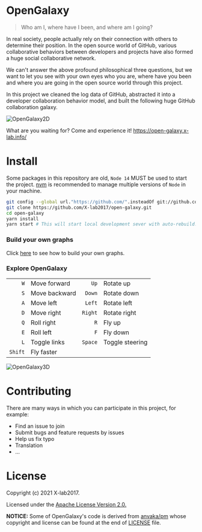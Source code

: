 # OpenGalaxy

> Who am I, where have I been, and where am I going?

In real society, people actually rely on their connection with others to determine their position. In the open source world of GitHub, various collaborative behaviors between developers and projects have also formed a huge social collaborative network.

We can't answer the above profound philosophical three questions, but we want to let you see with your own eyes who you are, where have you been and where you are going in the open source world through this project.

In this project we cleaned the log data of GitHub, abstracted it into a developer collaboration behavior model, and built the following huge GitHub collaboration galaxy.

![OpenGalaxy2D](https://user-images.githubusercontent.com/32434520/220116878-31df8448-5127-4c33-a82e-b8c840e132ba.jpg)


What are you waiting for? Come and experience it! https://open-galaxy.x-lab.info/

# Install

Some packages in this repository are old, `Node 14` MUST be used to start the project. [nvm](https://github.com/nvm-sh/nvm) is recommended to manage multiple versions of `Node` in your machine.

```bash
git config --global url."https://github.com/".insteadOf git://github.com/ # one package uses a no longer supported url, this is a fix
git clone https://github.com/X-lab2017/open-galaxy.git
cd open-galaxy
yarn install
yarn start # This will start local development sever with auto-rebuild.
```

### Build your own graphs

Click [here](https://github.com/anvaka/pm#your-own-graphs) to see how to build your own graphs.

### Explore OpenGalaxy

|    |    |    |   |
|---:|:---|---:|---|
| `W`  | Move forward  | `Up` |Rotate up|
| `S`  | Move backward  | `Down`  |Rotate down |
| `A`  | Move left  |`Left`|Rotate left|
| `D`  | Move right  |`Right` | Rotate right|
| `Q`  | Roll right  |`R` | Fly up|
| `E`  | Roll left  |`F` | Fly down|
| `L`  | Toggle links  | `Space` | Toggle steering |
| `Shift`  | Fly faster  |  |  |

![OpenGalaxy3D](https://user-images.githubusercontent.com/32434520/220118178-42017202-53a3-40ac-9f6c-96e83f4843ac.gif)

# Contributing

There are many ways in which you can participate in this project, for example:

- Find an issue to join
- Submit bugs and feature requests by issues
- Help us fix typo
- Translation
- ...


# License

Copyright (c) 2021 X-lab2017.

Licensed under the [Apache License Version 2.0.](./LICENSE)

**NOTICE:** Some of OpenGalaxy's code is derived from [anvaka/pm](https://github.com/anvaka/pm) whose copyright and license can be found at the end of [LICENSE](./LICENSE) file.

